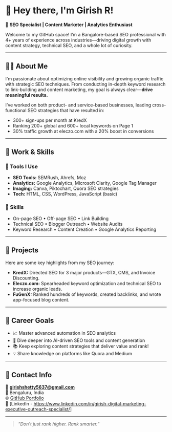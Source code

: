 # 👋 Hey there, I'm Girish R!

🎯 **SEO Specialist | Content Marketer | Analytics Enthusiast**

Welcome to my GitHub space! I’m a Bangalore-based SEO professional with 4+ years of experience across industries—driving digital growth with content strategy, technical SEO, and a whole lot of curiosity.

---

## 👨‍💼 About Me

I'm passionate about optimizing online visibility and growing organic traffic with strategic SEO techniques. From conducting in-depth keyword research to link-building and content marketing, my goal is always clear—**drive meaningful results.**

I’ve worked on both product- and service-based businesses, leading cross-functional SEO strategies that have resulted in:
- 300+ sign-ups per month at KredX
- Ranking 200+ global and 600+ local keywords on Page 1
- 30% traffic growth at eleczo.com with a 20% boost in conversions

---

## 💼 Work & Skills

### 🔨 Tools I Use
- **SEO Tools:** SEMRush, Ahrefs, Moz
- **Analytics:** Google Analytics, Microsoft Clarity, Google Tag Manager
- **Imaging:** Canva, Piktochart, Quora SEO strategies
- **Tech:** HTML, CSS, WordPress, JavaScript (basic)

### 🧠 Skills
- On-page SEO • Off-page SEO • Link Building  
- Technical SEO • Blogger Outreach • Website Audits  
- Keyword Research • Content Creation • Google Analytics Reporting

---

## 🚀 Projects

Here are some key highlights from my SEO journey:
- **KredX:** Directed SEO for 3 major products—GTX, CMS, and Invoice Discounting.
- **Eleczo.com:** Spearheaded keyword optimization and technical SEO to increase organic leads.
- **FuGenX:** Ranked hundreds of keywords, created backlinks, and wrote app-focused blog content.

---

## 🎯 Career Goals

- 📈 Master advanced automation in SEO analytics
- 🧠 Dive deeper into AI-driven SEO tools and content generation
- 📚 Keep exploring content strategies that deliver value and rank!
- 💡 Share knowledge on platforms like Quora and Medium

---

## 💌 Contact Info

📧 **girishshetty5637@gmail.com**  
📍 Bengaluru, India  
🌐 [GitHub Portfolio](#)  
📇 [LinkedIn - https://www.linkedin.com/in/girish-digital-marketing-executive-outreach-specialist/]

---

> _“Don’t just rank higher. Rank smarter.”_

